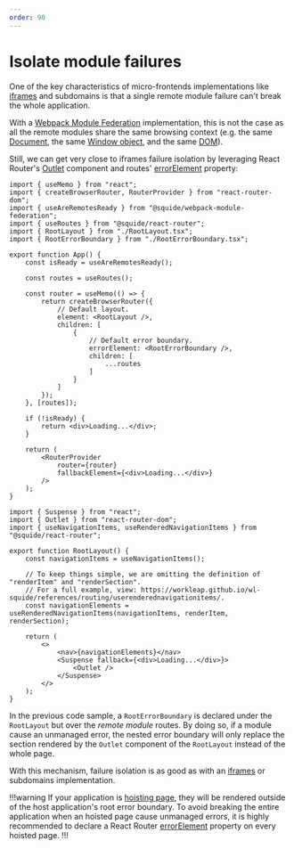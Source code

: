 ```yaml
---
order: 90
---
```


# Isolate module failures

One of the key characteristics of micro-frontends implementations like [iframes](https://martinfowler.com/articles/micro-frontends.html#Run-timeIntegrationViaIframes) and subdomains is that a single remote module failure can't break the whole application.

With a [Webpack Module Federation](https://webpack.js.org/concepts/module-federation/) implementation, this is not the case as all the remote modules share the same browsing context (e.g. the same [Document](https://developer.mozilla.org/en-US/docs/Web/API/Document), the same [Window object](https://developer.mozilla.org/en-US/docs/Web/API/Window), and the same [DOM](https://developer.mozilla.org/en-US/docs/Web/API/Document_Object_Model)).

Still, we can get very close to iframes failure isolation by leveraging React Router's [Outlet](https://reactrouter.com/en/main/components/outlet) component and routes' [errorElement](https://reactrouter.com/en/main/route/error-element) property:

```tsx !#16,20 App.tsx
import { useMemo } from "react";
import { createBrowserRouter, RouterProvider } from "react-router-dom";
import { useAreRemotesReady } from "@squide/webpack-module-federation";
import { useRoutes } from "@squide/react-router";
import { RootLayout } from "./RootLayout.tsx";
import { RootErrorBoundary } from "./RootErrorBoundary.tsx";

export function App() {
    const isReady = useAreRemotesReady();

    const routes = useRoutes();

    const router = useMemo(() => {
        return createBrowserRouter({
            // Default layout.
            element: <RootLayout />,
            children: [
                {
                    // Default error boundary.
                    errorElement: <RootErrorBoundary />,
                    children: [
                        ...routes
                    ]
                }
            ]
        });
    }, [routes]);

    if (!isReady) {
        return <div>Loading...</div>;
    }

    return (
        <RouterProvider
            router={router}
            fallbackElement={<div>Loading...</div>}
        />
    );
}
```

```tsx !#16 RootLayout.tsx
import { Suspense } from "react";
import { Outlet } from "react-router-dom";
import { useNavigationItems, useRenderedNavigationItems } from "@squide/react-router";

export function RootLayout() {
    const navigationItems = useNavigationItems();

    // To keep things simple, we are omitting the definition of "renderItem" and "renderSection".
    // For a full example, view: https://workleap.github.io/wl-squide/references/routing/userenderednavigationitems/.
    const navigationElements = useRenderedNavigationItems(navigationItems, renderItem, renderSection);

    return (
        <>
            <nav>{navigationElements}</nav>
            <Suspense fallback={<div>Loading...</div>}>
                <Outlet />
            </Suspense>
        </>
    );
}
```

In the previous code sample, a `RootErrorBoundary` is declared under the `RootLayout` but over the *remote module* routes. By doing so, if a module cause an unmanaged error, the nested error boundary will only replace the section rendered by the `Outlet` component of the `RootLayout` instead of the whole page.

With this mechanism, failure isolation is as good as with an [iframes](https://martinfowler.com/articles/micro-frontends.html#Run-timeIntegrationViaIframes) or subdomains implementation.

!!!warning
If your application is [hoisting page](/references/routing/useHoistedRoutes.md), they will be rendered outside of the host application's root error boundary. To avoid breaking the entire application when an hoisted page cause unmanaged errors, it is highly recommended to declare a React Router [errorElement](https://reactrouter.com/en/main/route/error-element) property on every hoisted page.
!!!
